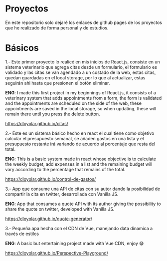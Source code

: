 # Proyectos
En este repositorio solo dejaré los enlaces de github pages de los proyectos que he realizado de forma personal y de estudios.

# Básicos

1.- Este primer proyecto lo realicé en mis inicios de React.js, consiste en un sistema veterinario que agrega citas desde un formulario, el formulario es validado y las citas se van agendado a un costado de la web, estas citas, quedan guardadas en el local storage, por lo que al actualizar, estas seguirán ahi hasta que presionen el botón eliminar.

<b>ENG</b>: I made this first project in my beginnings of React.js, it consists of a veterinary system that adds appointments from a form, the form is validated and the appointments are scheduled on the side of the web, these appointments are saved in the local storage, so when updating, these will remain there until you press the delete button.

https://dloyolar.github.io/citas/


2.- Este es un sistema básico hecho en react el cual tiene como objetivo calcular el presupuesto semanal, se añaden gastos en una lista y el presupuesto restante irá variando de acuerdo al porcentaje que resta del total.

<b>ENG</b>: This is a basic system made in react whose objective is to calculate the weekly budget, add expenses in a list and the remaining budget will vary according to the percentage that remains of the total.

https://dloyolar.github.io/control-de-gastos/


3.- App que consume una API de citas con su autor dando la posibilidad de compartir la cita en twitter, desarrollada con Vanilla JS.

<b>ENG</b>: App that consumes a quote API with its author giving the possibility to share the quote on twitter, developed with Vanilla JS.

https://dloyolar.github.io/quote-generator/

3.- Pequeña apa hecha con el CDN de Vue, manejando data dinamica a través de estilos

<b>ENG</b>: A basic but entertaining project made with Vue CDN, enjoy 😁

https://dloyolar.github.io/Perspective-Playground/
